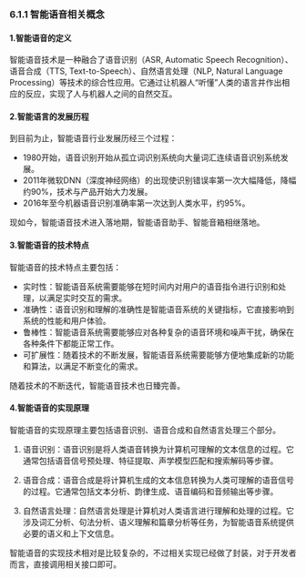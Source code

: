 ### 6.1.1 智能语音相关概念

#### 1.智能语音的定义

智能语音技术是一种融合了语音识别（ASR, Automatic Speech Recognition）、语音合成（TTS, Text-to-Speech）、自然语言处理（NLP, Natural Language Processing）等技术的综合性应用。它通过让机器人“听懂”人类的语言并作出相应的反应，实现了人与机器人之间的自然交互。

#### 2.智能语言的发展历程

到目前为止，智能语音行业发展历经三个过程：

* 1980开始，语音识别开始从孤立词识别系统向大量词汇连续语音识别系统发展。
* 2011年微软DNN（深度神经网络）的出现使识别错误率第一次大幅降低，降幅约90%，技术与产品开始大力发展。
* 2016年至今机器语音识别准确率第一次达到人类水平，约95%。

现如今，智能语音技术进入落地期，智能语音助手、智能音箱相继落地。

#### 3.智能语音的技术特点

智能语音的技术特点主要包括：

* 实时性：智能语音系统需要能够在短时间内对用户的语音指令进行识别和处理，以满足实时交互的需求。
* 准确性：语音识别和理解的准确性是智能语音系统的关键指标，它直接影响到系统的性能和用户体验。
* 鲁棒性：智能语音系统需要能够应对各种复杂的语音环境和噪声干扰，确保在各种条件下都能正常工作。
* 可扩展性：随着技术的不断发展，智能语音系统需要能够方便地集成新的功能和算法，以满足不断变化的需求。

随着技术的不断迭代，智能语音技术也日臻完善。

#### 4.智能语音的实现原理

智能语音的实现原理主要包括语音识别、语音合成和自然语言处理三个部分。

1. 语音识别：语音识别是将人类语音转换为计算机可理解的文本信息的过程。它通常包括语音信号预处理、特征提取、声学模型匹配和搜索解码等步骤。

2. 语音合成：语音合成是将计算机生成的文本信息转换为人类可理解的语音信号的过程。它通常包括文本分析、韵律生成、语音编码和音频输出等步骤。

3. 自然语言处理：自然语言处理是计算机对人类语言进行理解和处理的过程。它涉及词汇分析、句法分析、语义理解和篇章分析等任务，为智能语音系统提供必要的语义和上下文信息。

智能语音的实现技术相对是比较复杂的，不过相关实现已经做了封装，对于开发者而言，直接调用相关接口即可。

